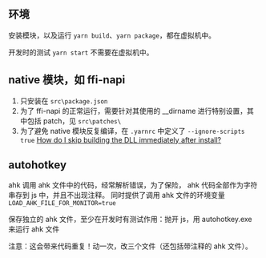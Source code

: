 ## 环境

安装模块，以及运行 `yarn build`、`yarn package`，都在虚拟机中。

开发时的测试 `yarn start` 不需要在虚拟机中。

## native 模块，如 ffi-napi

1. 只安装在 `src\package.json`
2. 为了 ffi-napi 的正常运行，需要针对其使用的 \_\_dirname 进行特别设置，其中包括 patch，见 `src\patches\`
3. 为了避免 native 模块反复编译，在 `.yarnrc` 中定义了 `--ignore-scripts true`
   [How do I skip building the DLL immediately after install?](https://electron-react-boilerplate.js.org/docs/faq/#how-do-i-skip-building-the-dll-immediately-after-install)

## autohotkey

ahk 调用 ahk 文件中的代码，经常解析错误，为了保险， ahk 代码全部作为字符串存到 js 中，并且不出现注释。 同时提供了调用 ahk 文件的环境变量 `LOAD_AHK_FILE_FOR_MONITOR=true`

保存独立的 ahk 文件，至少在开发时有测试作用：抛开 js，用 autohotkey.exe 来运行 ahk 文件

注意：这会带来代码重复！动一次，改三个文件（还包括带注释的 ahk 文件）。
